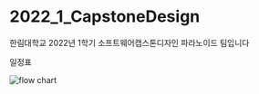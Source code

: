 # 2022_1_CapstoneDesign
한림대학교 2022년 1학기 소프트웨어캡스톤디자인 파라노이드 팀입니다


일정표

![flow chart](https://user-images.githubusercontent.com/3304322/167302687-1284c039-886c-44cd-a57a-3a9052a5348d.jpg)
